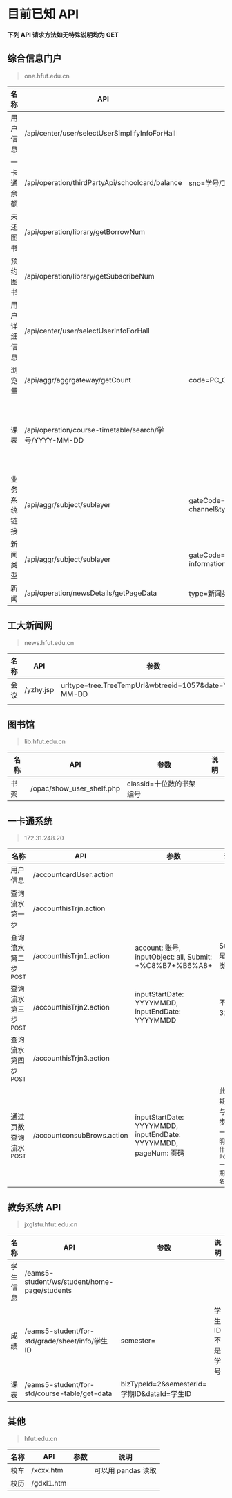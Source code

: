 

# 目前已知 API

**下列 API 请求方法如无特殊说明均为 GET**

## 综合信息门户

> one.hfut.edu.cn

| 名称         | API                                                    | 参数                                                   | 注释           |
| ------------ | ------------------------------------------------------ | ------------------------------------------------------ | -------------- |
| 用户信息     | /api/center/user/selectUserSimplifyInfoForHall         |                                                        |                |
| 一卡通余额   | /api/operation/thirdPartyApi/schoolcard/balance        | sno=学号/工号                                          |                |
| 未还图书     | /api/operation/library/getBorrowNum                    |                                                        |                |
| 预约图书     | /api/operation/library/getSubscribeNum                 |                                                        |                |
| 用户详细信息 | /api/center/user/selectUserInfoForHall                 |                                                        |                |
| 浏览量       | /api/aggr/aggrgateway/getCount                         | code=PC_CAMPUS_PORTAL                                  |                |
| 课表         | /api/operation/course-timetable/search/学号/YYYY-MM-DD |                                                        | 里面有教师工号 |
| 业务系统链接 | /api/aggr/subject/sublayer                             | gateCode=PC_CAMPUS_PORTAL&subCode=fast-channel&type=15 |                |
| 新闻类型     | /api/aggr/subject/sublayer                             | gateCode=PC_CAMPUS_PORTAL&subCode=public-information   |                |
| 新闻         | /api/operation/newsDetails/getPageData                 | type=新闻类型&size=获取的数量&current=当前页面         |                |

## 工大新闻网

> news.hfut.edu.cn

| 名称 | API       | 参数                                                   | 说明 |
| ---- | --------- | ------------------------------------------------------ | ---- |
| 会议 | /yzhy.jsp | urltype=tree.TreeTempUrl&wbtreeid=1057&date=YYYY-MM-DD |      |
|      |           |                                                        |      |

## 图书馆

> lib.hfut.edu.cn

| 名称 | API                       | 参数                     | 说明 |
| ---- | ------------------------- | ------------------------ | ---- |
| 书架 | /opac/show_user_shelf.php | classid=十位数的书架编号 |      |

## 一卡通系统

> 172.31.248.20

| 名称                            | API                        | 参数                                                         | 说明                                                         |
| ------------------------------- | -------------------------- | ------------------------------------------------------------ | ------------------------------------------------------------ |
| 用户信息                        | /accountcardUser.action    |                                                              |                                                              |
| 查询流水第一步                  | /accounthisTrjn.action     |                                                              |                                                              |
| 查询流水第二步<sup>POST</sup>   | /accounthisTrjn1.action    | account: 账号, inputObject: all, Submit: +%C8%B7+%B6%A8+     | Submit 是查询类型                                            |
| 查询流水第三步<sup>POST</sup>   | /accounthisTrjn2.action    | inputStartDate: YYYYMMDD, inputEndDate: YYYYMMDD             | 不限于 31 天                                                 |
| 查询流水第四步<sup>POST</sup>   | /accounthisTrjn3.action    |                                                              |                                                              |
| 通过页数查询流水<sup>POST</sup> | /accountconsubBrows.action | inputStartDate: YYYYMMDD, inputEndDate: YYYYMMDD, pageNum: 页码 | 此处日期必须与第三步查询一致<small>不明白为什么再 POST 一次日期，莫名其妙</small> |

## 教务系统 API

> jxglstu.hfut.edu.cn

| 名称     | API                                            | 参数                                        | 说明           |
| -------- | ---------------------------------------------- | ------------------------------------------- | -------------- |
| 学生信息 | /eams5-student/ws/student/home-page/students   |                                             |                |
| 成绩     | /eams5-student/for-std/grade/sheet/info/学生ID | semester=                                   | 学生ID不是学号 |
| 课表     | /eams5-student/for-std/course-table/get-data   | bizTypeId=2&semesterId=学期ID&dataId=学生ID |                |

## 其他

> hfut.edu.cn

| 名称 | API        | 参数 | 说明               |
| ---- | ---------- | ---- | ------------------ |
| 校车 | /xcxx.htm  |      | 可以用 pandas 读取 |
| 校历 | /gdxl1.htm |      |                    |
